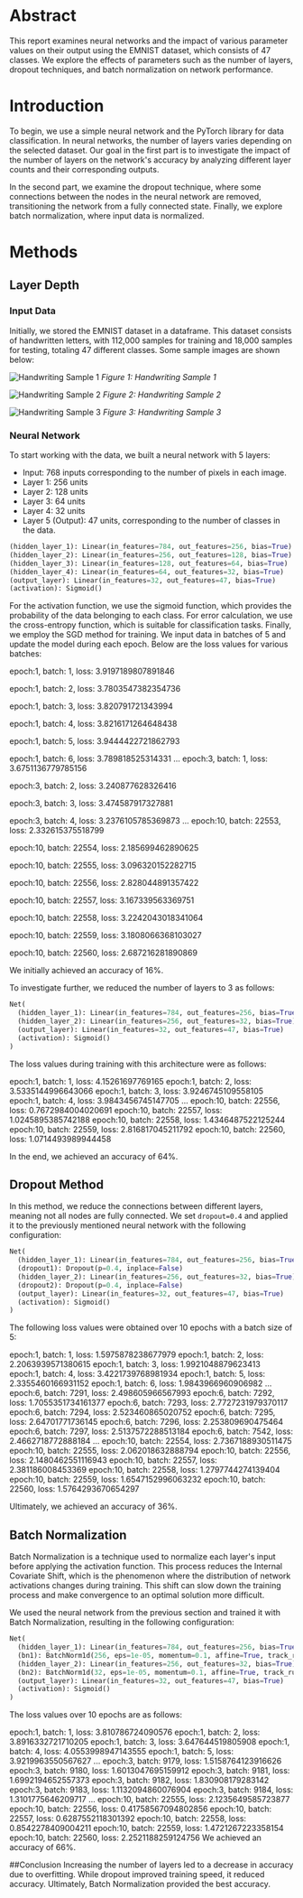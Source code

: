 # Abstract

This report examines neural networks and the impact of various parameter values on their output using the EMNIST dataset, which consists of 47 classes. We explore the effects of parameters such as the number of layers, dropout techniques, and batch normalization on network performance.

# Introduction

To begin, we use a simple neural network and the PyTorch library for data classification. In neural networks, the number of layers varies depending on the selected dataset. Our goal in the first part is to investigate the impact of the number of layers on the network's accuracy by analyzing different layer counts and their corresponding outputs.

In the second part, we examine the dropout technique, where some connections between the nodes in the neural network are removed, transitioning the network from a fully connected state. Finally, we explore batch normalization, where input data is normalized.

# Methods

## Layer Depth

### Input Data

Initially, we stored the EMNIST dataset in a dataframe. This dataset consists of handwritten letters, with 112,000 samples for training and 18,000 samples for testing, totaling 47 different classes. Some sample images are shown below:

![Handwriting Sample 1](pic1.jpg)
*Figure 1: Handwriting Sample 1*

![Handwriting Sample 2](pic2.jpg)
*Figure 2: Handwriting Sample 2*

![Handwriting Sample 3](pic3.jpg)
*Figure 3: Handwriting Sample 3*




### Neural Network

To start working with the data, we built a neural network with 5 layers:
- Input: 768 inputs corresponding to the number of pixels in each image.
- Layer 1: 256 units
- Layer 2: 128 units
- Layer 3: 64 units
- Layer 4: 32 units
- Layer 5 (Output): 47 units, corresponding to the number of classes in the data.

```python
(hidden_layer_1): Linear(in_features=784, out_features=256, bias=True)
(hidden_layer_2): Linear(in_features=256, out_features=128, bias=True)
(hidden_layer_3): Linear(in_features=128, out_features=64, bias=True)
(hidden_layer_4): Linear(in_features=64, out_features=32, bias=True)
(output_layer): Linear(in_features=32, out_features=47, bias=True)
(activation): Sigmoid()
```

For the activation function, we use the sigmoid function, which provides the probability of the data belonging to each class. For error calculation, we use the cross-entropy function, which is suitable for classification tasks. Finally, we employ the SGD method for training. We input data in batches of 5 and update the model during each epoch. Below are the loss values for various batches:


epoch:1, batch: 1,  loss: 3.9197189807891846

epoch:1, batch: 2,  loss: 3.7803547382354736

epoch:1, batch: 3,  loss: 3.820791721343994

epoch:1, batch: 4,  loss: 3.8216171264648438

epoch:1, batch: 5,  loss: 3.9444422721862793

epoch:1, batch: 6,  loss: 3.789818525314331
...
epoch:3, batch: 1,  loss: 3.6751136779785156

epoch:3, batch: 2,  loss: 3.240877628326416

epoch:3, batch: 3,  loss: 3.474587917327881

epoch:3, batch: 4,  loss: 3.2376105785369873
...
epoch:10, batch: 22553,  loss: 2.332615375518799

epoch:10, batch: 22554,  loss: 2.185699462890625

epoch:10, batch: 22555,  loss: 3.096320152282715

epoch:10, batch: 22556,  loss: 2.828044891357422

epoch:10, batch: 22557,  loss: 3.167339563369751

epoch:10, batch: 22558,  loss: 3.2242043018341064

epoch:10, batch: 22559,  loss: 3.1808066368103027

epoch:10, batch: 22560,  loss: 2.687216281890869


We initially achieved an accuracy of 16%. 

To investigate further, we reduced the number of layers to 3 as follows:

```python
Net(
  (hidden_layer_1): Linear(in_features=784, out_features=256, bias=True)
  (hidden_layer_2): Linear(in_features=256, out_features=32, bias=True)
  (output_layer): Linear(in_features=32, out_features=47, bias=True)
  (activation): Sigmoid()
)
```
The loss values during training with this architecture were as follows:

epoch:1, batch: 1,  loss: 4.15261697769165
epoch:1, batch: 2,  loss: 3.5335144996643066
epoch:1, batch: 3,  loss: 3.9246745109558105
epoch:1, batch: 4,  loss: 3.9843456745147705
...
epoch:10, batch: 22556,  loss: 0.7672984004020691
epoch:10, batch: 22557,  loss: 1.0245895385742188
epoch:10, batch: 22558,  loss: 1.4346487522125244
epoch:10, batch: 22559,  loss: 2.816817045211792
epoch:10, batch: 22560,  loss: 1.0714493989944458


In the end, we achieved an accuracy of 64%.


## Dropout Method

In this method, we reduce the connections between different layers, meaning not all nodes are fully connected. We set `dropout=0.4` and applied it to the previously mentioned neural network with the following configuration:

```python
Net(
  (hidden_layer_1): Linear(in_features=784, out_features=256, bias=True)
  (dropout1): Dropout(p=0.4, inplace=False)
  (hidden_layer_2): Linear(in_features=256, out_features=32, bias=True)
  (dropout2): Dropout(p=0.4, inplace=False)
  (output_layer): Linear(in_features=32, out_features=47, bias=True)
  (activation): Sigmoid()
)
```
The following loss values were obtained over 10 epochs with a batch size of 5:

epoch:1, batch: 1,  loss: 1.5975878238677979
epoch:1, batch: 2,  loss: 2.2063939571380615
epoch:1, batch: 3,  loss: 1.9921048879623413
epoch:1, batch: 4,  loss: 3.4221739768981934
epoch:1, batch: 5,  loss: 2.3355460166931152
epoch:1, batch: 6,  loss: 1.9843966960906982
...
epoch:6, batch: 7291,  loss: 2.498605966567993
epoch:6, batch: 7292,  loss: 1.7055351734161377
epoch:6, batch: 7293,  loss: 2.7727231979370117
epoch:6, batch: 7294,  loss: 2.523460865020752
epoch:6, batch: 7295,  loss: 2.64701771736145
epoch:6, batch: 7296,  loss: 2.253809690475464
epoch:6, batch: 7297,  loss: 2.5137572288513184
epoch:6, batch: 7542,  loss: 2.4662718772888184
...
epoch:10, batch: 22554,  loss: 2.7367188930511475
epoch:10, batch: 22555,  loss: 2.062018632888794
epoch:10, batch: 22556,  loss: 2.1480462551116943
epoch:10, batch: 22557,  loss: 2.381186008453369
epoch:10, batch: 22558,  loss: 1.2797744274139404
epoch:10, batch: 22559,  loss: 1.6547152996063232
epoch:10, batch: 22560,  loss: 1.5764293670654297



Ultimately, we achieved an accuracy of 36%.


## Batch Normalization

Batch Normalization is a technique used to normalize each layer's input before applying the activation function. This process reduces the Internal Covariate Shift, which is the phenomenon where the distribution of network activations changes during training. This shift can slow down the training process and make convergence to an optimal solution more difficult.

We used the neural network from the previous section and trained it with Batch Normalization, resulting in the following configuration:

```python
Net(
  (hidden_layer_1): Linear(in_features=784, out_features=256, bias=True)
  (bn1): BatchNorm1d(256, eps=1e-05, momentum=0.1, affine=True, track_running_stats=True)
  (hidden_layer_2): Linear(in_features=256, out_features=32, bias=True)
  (bn2): BatchNorm1d(32, eps=1e-05, momentum=0.1, affine=True, track_running_stats=True)
  (output_layer): Linear(in_features=32, out_features=47, bias=True)
  (activation): Sigmoid()
)
```
The loss values over 10 epochs are as follows:

epoch:1, batch: 1,  loss: 3.810786724090576
epoch:1, batch: 2,  loss: 3.8916332721710205
epoch:1, batch: 3,  loss: 3.647644519805908
epoch:1, batch: 4,  loss: 4.0553998947143555
epoch:1, batch: 5,  loss: 3.9219963550567627
...
epoch:3, batch: 9179,  loss: 1.5158764123916626
epoch:3, batch: 9180,  loss: 1.6013047695159912
epoch:3, batch: 9181,  loss: 1.6992194652557373
epoch:3, batch: 9182,  loss: 1.830908179283142
epoch:3, batch: 9183,  loss: 1.1132094860076904
epoch:3, batch: 9184,  loss: 1.3101775646209717
...
epoch:10, batch: 22555,  loss: 2.1235649585723877
epoch:10, batch: 22556,  loss: 0.41758567094802856
epoch:10, batch: 22557,  loss: 0.6287552118301392
epoch:10, batch: 22558,  loss: 0.8542278409004211
epoch:10, batch: 22559,  loss: 1.4721267223358154
epoch:10, batch: 22560,  loss: 2.2521188259124756
We achieved an accuracy of 66%.

##Conclusion
Increasing the number of layers led to a decrease in accuracy due to overfitting. While dropout improved training speed, it reduced accuracy. Ultimately, Batch Normalization provided the best accuracy.
